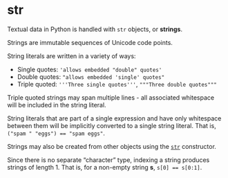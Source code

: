 # str

Textual data in Python is handled with `str` objects, or **strings**.

Strings are immutable sequences of Unicode code points.

String literals are written in a variety of ways:

- Single quotes: `'allows embedded "double" quotes'`
- Double quotes: `"allows embedded 'single' quotes"`
- Triple quoted: `'''Three single quotes'''`, `"""Three double quotes"""`

Triple quoted strings may span multiple lines - all associated whitespace will be included in the string literal.

String literals that are part of a single expression and have only whitespace between them will be implicitly converted to a single string literal. That is, `("spam " "eggs") == "spam eggs"`.

Strings may also be created from other objects using the [`str`](/built-in-functions/str.md) constructor.

Since there is no separate “character” type, indexing a string produces strings of length 1. That is, for a non-empty string **s**, `s[0] == s[0:1]`.
